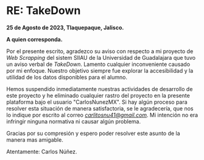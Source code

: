 # RE: TakeDown

**25 de Agosto de 2023, Tlaquepaque, Jalisco.**

**A quien corresponda.**

Por el presente escrito, agradezco su aviso con respecto a mi proyecto de *Web Scrapping* del sistem SIIAU de la 
Universidad de Guadalajara que tuvo un aviso verbal de *TakeDown*. Lamento cualquier inconveniente causado por mi
enfoque. Nuestro objetivo siempre fue explorar la accesibilidad y la utilidad de los datos disponibles para el alumno.

Hemos suspendido inmediatamente nuestras actividades de desarrollo de este proyecto y he eliminado cualquier 
rastro del proyecto en la presente plataforma bajo el usuario "CarlosNunezMX". Si hay algún proceso para resolver esta situación
de manera satisfactoria, se le agradecería, que nos lo indique por escrito al correo *carlitosnu41@gmail.com*. Mi intención 
no era infringir ninguna normativa ni causar algún problema.

Gracias por su compresión y espero poder resolver este asunto de la manera mas amigable.

Atentamente: Carlos Núñez.
